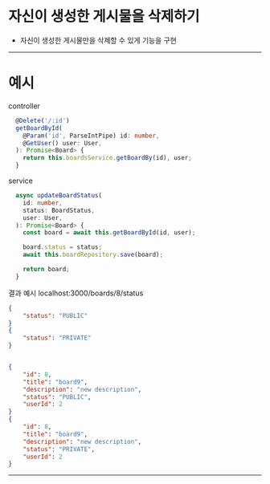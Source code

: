 # 자신이 생성한 게시물을 삭제하기

- 자신이 생성한 게시물만을 삭제할 수 있게 기능을 구현

---

# 예시

controller

```ts
  @Delete('/:id')
  getBoardById(
    @Param('id', ParseIntPipe) id: number,
    @GetUser() user: User,
  ): Promise<Board> {
    return this.boardsService.getBoardBy(id), user;
  }
```

service

```ts
  async updateBoardStatus(
    id: number,
    status: BoardStatus,
    user: User,
  ): Promise<Board> {
    const board = await this.getBoardById(id, user);

    board.status = status;
    await this.boardRepository.save(board);

    return board;
  }
```

결과 예시
localhost:3000/boards/8/status

```json
{
    "status": "PUBLIC"
}
{
    "status": "PRIVATE"
}


{
    "id": 8,
    "title": "board9",
    "description": "new description",
    "status": "PUBLIC",
    "userId": 2
}
{
    "id": 8,
    "title": "board9",
    "description": "new description",
    "status": "PRIVATE",
    "userId": 2
}
```

---
